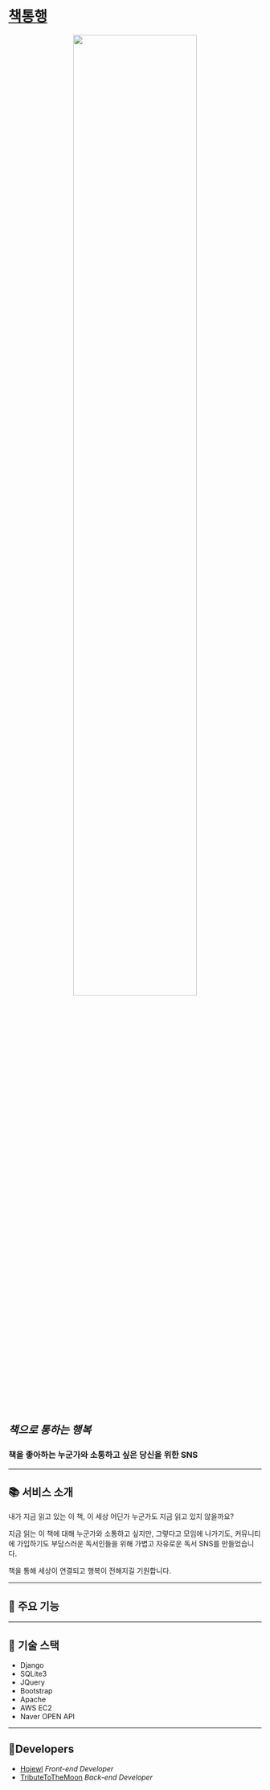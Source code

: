 # [책통행][domain]

<div id="title_logo" style="text-align:center">
<img src="https://user-images.githubusercontent.com/49346677/98012665-b3e60780-1e3c-11eb-96f2-19659766e3c8.jpg" width="70%"></img>
</div>


## *책으로 통하는 행복*

### 책을 좋아하는 누군가와 소통하고 싶은 당신을 위한 SNS

---
## 📚 서비스 소개
내가 지금 읽고 있는 이 책, 이 세상 어딘가 누군가도 지금 읽고 있지 않을까요?

지금 읽는 이 책에 대해 누군가와 소통하고 싶지만, 그렇다고 모임에 나가기도, 커뮤니티에 가입하기도 부담스러운 독서인들을 위해 가볍고 자유로운 독서 SNS를 만들었습니다.

책을 통해 세상이 연결되고 행복이 전해지길 기원합니다.

---
## 🎨 주요 기능


---
## 💾 기술 스택
- Django
- SQLite3
- JQuery
- Bootstrap
- Apache
- AWS EC2
- Naver OPEN API

---
## 🙋Developers
- [Hojewl][HojewlProfile]   *Front-end Developer*
- [TributeToTheMoon][TributeToTheMoonProfile]   *Back-end Developer*

[domain]: http://ec2-52-78-47-148.ap-northeast-2.compute.amazonaws.com:8000/
[TributeToTheMoonProfile]: https://github.com/tributetothemoon
[HojewlProfile]: https://github.com/Hojewl
